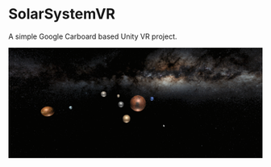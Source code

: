 # SolarSystemVR

A simple Google Carboard based Unity VR project.

![Alt Text](https://github.com/nirvanalab/SolarSystemVR/blob/master/SolarSystem.gif)
